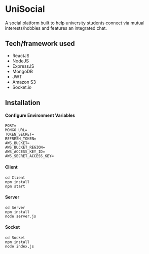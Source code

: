 # UniSocial
A social platform built to help university students connect via mutual interests/hobbies and features an integrated chat.

## Tech/framework used
* ReactJS
* NodeJS
* ExpressJS
* MongoDB
* JWT
* Amazon S3
* Socket.io

## Installation
#### Configure Environment Variables
```
PORT=
MONGO_URL=
TOKEN_SECRET=
REFRESH_TOKEN=
AWS_BUCKET=
AWS_BUCKET_REGION=
AWS_ACCESS_KEY_ID=
AWS_SECRET_ACCESS_KEY=
```

#### Client
```
cd Client
npm install
npm start
```

#### Server
```
cd Server
npm install
node server.js
```

#### Socket
```
cd Socket
npm install
node index.js
```
